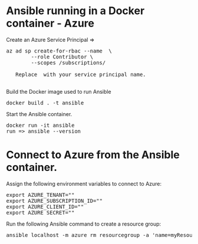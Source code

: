 # Ansible running in a Docker container  - Azure

Create an Azure Service Principal =>
<pre>az ad sp create-for-rbac --name <service-principal-name> \
        --role Contributor \
        --scopes /subscriptions/<subscription_id>
        
   Replace <service-principal-name> with your service principal name.     
        </pre>

Build the Docker image used to run Ansible
<pre>docker build . -t ansible</pre>

Start the Ansible container.

<pre>docker run -it ansible 
run => ansible --version
</pre>

# Connect to Azure from the Ansible container.
Assign the following environment variables to connect to Azure:
<pre>
export AZURE_TENANT="<azure_tenant_id>"
export AZURE_SUBSCRIPTION_ID="<azure_subscription_id>"
export AZURE_CLIENT_ID="<service_principal_app_id>"
export AZURE_SECRET="<service_principal_password>"
</pre>

Run the following Ansible command to create a resource group:
<pre>ansible localhost -m azure_rm_resourcegroup -a 'name=myResourceGroup location=eastus'
</pre>
